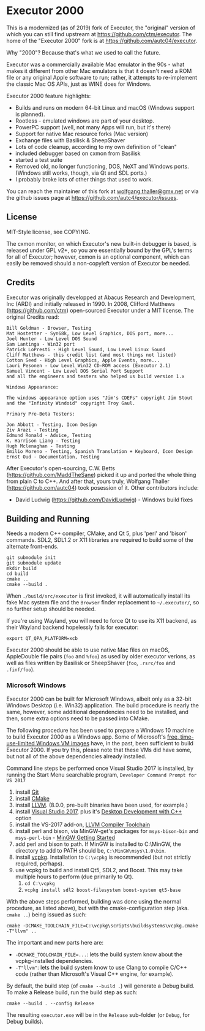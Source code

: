 Executor 2000
=============

This is a modernized (as of 2019) fork of Executor, the "original" version
of which you can still find upstream at https://github.com/ctm/executor.
The home of the "Executor 2000" fork is at https://github.com/autc04/executor.

Why "2000"? Because that's what we used to call the future.

Executor was a commercially available Mac emulator in the 90s -
what makes it different from other Mac emulators is that it doesn't need a
ROM file or any original Apple software to run; rather, it attempts to
re-implement the classic Mac OS APIs, just as WINE does for Windows.

Executor 2000 feature highlights:

  - Builds and runs on modern 64-bit Linux and macOS (Windows support is planned).
  - Rootless - emulated windows are part of your desktop.
  - PowerPC support (well, not many Apps will run, but it's there)
  - Support for native Mac resource forks (Mac version)
  - Exchange files with Basilisk & SheepShaver
  - Lots of code cleanup, according to my own definition of "clean"
  - included debugger based on cxmon from Basilisk
  - started a test suite
  - Removed old, no longer functioning, DOS, NeXT and Windows ports. (Windows
    still works, though, via Qt and SDL ports.)
  - I probably broke lots of other things that used to work.

You can reach the maintainer of this fork at wolfgang.thaller@gmx.net or via
the github issues page at https://github.com/autc4/executor/issues.

License
-------

MIT-Style license, see COPYING.

The cxmon monitor, on which Executor's new built-in debugger is based,
is released under GPL v2+, so you are essentially bound by the GPL's terms
for all of Executor; however, cxmon is an optional component, which can easily
be removed should a non-copyleft version of Executor be needed.

Credits
-------

Executor was originally developped at Abacus Research and Development, Inc (ARDI)
and initially released in 1990. In 2008, Clifford Matthews (https://github.com/ctm)
open-sourced Executor under a MIT license.
The original Credits read:

```
Bill Goldman - Browser, Testing
Mat Hostetter - Syn68k, Low Level Graphics, DOS port, more...
Joel Hunter - Low Level DOS Sound
Sam Lantinga - Win32 port
Patrick LoPresti - High Level Sound, Low Level Linux Sound
Cliff Matthews - this credit list (and most things not listed)
Cotton Seed - High Level Graphics, Apple Events, more...
Lauri Pesonen - Low Level Win32 CD-ROM access (Executor 2.1)
Samuel Vincent - Low Level DOS Serial Port Support
and all the engineers and testers who helped us build version 1.x

Windows Appearance:

The windows appearance option uses "Jim's CDEFs" copyright Jim Stout and the "Infinity Windoid" copyright Troy Gaul.

Primary Pre-Beta Testers:

Jon Abbott - Testing, Icon Design
Ziv Arazi - Testing
Edmund Ronald - Advice, Testing
K. Harrison Liang - Testing
Hugh Mclenaghan - Testing
Emilio Moreno - Testing, Spanish Translation + Keyboard, Icon Design
Ernst Oud - Documentation, Testing
```

After Executor's open-sourcing, C.W. Betts (https://github.com/MaddTheSane)
picked it up and ported the whole thing from plain C to C++.
And after that, yours truly, Wolfgang Thaller (https://github.com/autc04) took
posession of it.  Other contributors include:

  - David Ludwig (https://github.com/DavidLudwig) - Windows build fixes

Building and Running
--------------------

Needs a modern C++ compiler, CMake, and Qt 5, plus 'perl' and 'bison' commands.
SDL2, SDL1.2 or X11 libraries are required to build some of the alternate front-ends.

```
git submodule init
git submodule update
mkdir build
cd build
cmake ..
cmake --build .
```

When `./build/src/executor` is first invoked, it will automatically install its
fake Mac system file and the `Browser` finder replacement to `~/.executor/`, so
no further setup should be needed.

If you're using Wayland, you will need to force Qt to use its X11 backend, as their
Wayland backend hopelessly fails for executor:

```
export QT_QPA_PLATFORM=xcb
```

Executor 2000 should be able to use native Mac files on macOS, AppleDouble 
file pairs (`foo` and `%foo`) as used by older executor verions, as well as
files written by Basilisk or SheepShaver (`foo`, `.rsrc/foo` and `.finf/foo`).


### Microsoft Windows

Executor 2000 can be built for Microsoft Windows, albeit only as a 32-bit
Windows Desktop (i.e. Win32) application.  The build procedure is nearly the
same, however, some additional dependencies need to be installed, and then,
some extra options need to be passed into CMake.

The following procedure has been used to prepare a Windows 10 machine to build
Executor 2000 as a Windows app.  Some of Microsoft's
[free, time-use-limited Windows VM images](https://developer.microsoft.com/en-us/windows/downloads/virtual-machines)
have, in the past, been sufficient to build Executor 2000.  If you try this,
please note that these VMs did have some, but not all of the above dependencies
already installed.

Command line steps be performed once Visual Studio 2017 is installed, by
running the Start Menu searchable program, ```Developer Command Prompt for VS 2017```

1. install [Git](https://git-scm.com/download)
2. install [CMake](https://cmake.org/download/)
3. install [LLVM](http://releases.llvm.org/download.html). (8.0.0, pre-built
   binaries have been used, for example.)
4. install [Visual Studio 2017](https://visualstudio.microsoft.com/), plus it's
   [Desktop Development with C++](https://docs.microsoft.com/en-us/cpp/build/vscpp-step-0-installation?view=vs-2017)
   option 
5. install the VS-2017 add-on,
   [LLVM Compiler Toolchain](https://marketplace.visualstudio.com/items?itemName=LLVMExtensions.llvm-toolchain)
6. install perl and bison, via MinGW-get's packages for
   ```msys-bison-bin``` and ```msys-perl-bin``` - [MinGW Getting Started](http://www.mingw.org/wiki/getting_started)
7. add perl and bison to path.  If MinGW is installed to C:\MinGW, the
   directory to add to PATH should be, ```C:\MinGW\msys\1.0\bin```.
8. install [vcpkg](https://github.com/Microsoft/vcpkg).  Installation to
   ```C:\vcpkg``` is recommended (but not strictly required, perhaps).
9. use vcpkg to build and install Qt5, SDL2, and Boost.  This may take
   multiple hours to perform (due primarily to Qt).
   1. ```cd C:\vcpkg```
   2. ```vcpkg install sdl2 boost-filesystem boost-system qt5-base```

With the above steps performed, building was done using the normal procedure,
as listed above), but with the cmake-configuration step (aka. ```cmake ..```)
being issued as such:

```cmake -DCMAKE_TOOLCHAIN_FILE=C:\vcpkg\scripts\buildsystems\vcpkg.cmake -T"llvm" ..```

The important and new parts here are:

  - ```-DCMAKE_TOOLCHAIN_FILE=...```: lets the build system know about the
    vcpkg-installed dependencies.
  - ```-T"llvm"```: lets the build system know to use Clang to compile
    C/C++ code (rather than Microsoft's Visual C++ engine, for example).

By default, the build step (of ```cmake --build .```) will generate a Debug
build.  To make a Release build, run the build step as such:

```cmake --build . --config Release```

The resulting ```executor.exe``` will be in the ```Release``` sub-folder
(or ```Debug```, for Debug builds).
